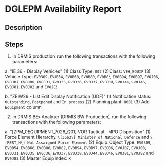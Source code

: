 # DGLEPM Availability Report

## Description

## Steps

1. In DRMIS production, run the following transactions with the following parameters:

a. "IE 36 - Display Vehicles"
(1) Class Type: `002`
(2) Class: `VEH_EQUIP`
(3) Vehicle Type: `EV0309`, `EV0B54`, `EV0B68`, `EV0B80`, `EV0B82`, `EV0B94`, `EV0B97`, `EV0J06`, `EV0J07`, `EV0J08`, `EV0J31`, `EV0J35`, `EV0J36`, `EV0J37`, `EV0J38`, `EV0J44`, `EV0J46`, `EV0J81`, `EV0J82` and `EV0J83`

b. "ZEIW29 - List Edit Display Notification (UDF)"
(1) Notification status: `Outstanding`, `Postponed` and `In process`
(2) Planning plant: `0001`
(3) Add `Equipment` column
 
 2. In DRMIS BEx Analyzer (DRMIS BW Production), run the following transactions with the following parameters:
 
 a. "\[ZPM_0EQUIPMENT_7028_Q01\] VOR Tactical - MPO Disposition"
 (1) Force Element Hierarchy: `\[3663\] Minister of National Defence` and `\[REST_H\] Not Assaigned Force Element`
 (2) Equip. Object Type: `EV0309`, `EV0B54`, `EV0B68`, `EV0B80`, `EV0B82`, `EV0B94`, `EV0B97`, `EV0J06`, `EV0J07`, `EV0J08`, `EV0J31`, `EV0J35`, `EV0J36`, `EV0J37`, `EV0J38`, `EV0J44`, `EV0J46`, `EV0J81`, `EV0J82` and `EV0J83`
 (3) Master Equip Index: `X`
